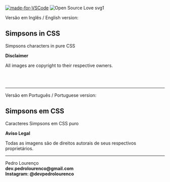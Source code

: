 [![made-for-VSCode](https://img.shields.io/badge/Made%20for-VSCode-1f425f.svg)](https://code.visualstudio.com/)
![Open Source Love svg1](https://badges.frapsoft.com/os/v1/open-source.svg?v=103)

Versão em Inglês / English version:
## Simpsons in CSS 

Simpsons characters in pure CSS 


**Disclaimer**

All images are copyright to their respective owners. 

<br>
<br>
<hr>

Versão em Português / Portuguese version:
## Simpsons em CSS

Caracteres Simpsons em CSS puro


**Aviso Legal**

Todas as imagens são de direitos autorais de seus respectivos proprietários.

<hr>
<stong>Pedro Lourenço</strong><br>
<Strong>dev.pedrolourenco@gmail.com</strong><br>
<Strong>Instagram: @devpedrolourenco</strong>
